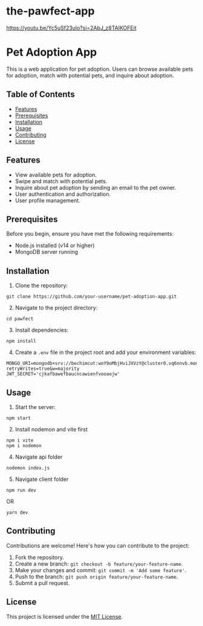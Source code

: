 # the-pawfect-app
https://youtu.be/Yc5uSf23ulo?si=2AbJ_z8TAIKOFEit

# Pet Adoption App

This is a web application for pet adoption. Users can browse available pets for adoption, match with potential pets, and inquire about adoption.

## Table of Contents

- [Features](#features)
- [Prerequisites](#prerequisites)
- [Installation](#installation)
- [Usage](#usage)
- [Contributing](#contributing)
- [License](#license)

## Features

- View available pets for adoption.
- Swipe and match with potential pets.
- Inquire about pet adoption by sending an email to the pet owner.
- User authentication and authorization.
- User profile management.

## Prerequisites

Before you begin, ensure you have met the following requirements:

- Node.js installed (v14 or higher)
- MongoDB server running

## Installation

1. Clone the repository:

```
git clone https://github.com/your-username/pet-adoption-app.git
```

2. Navigate to the project directory:

```
cd pawfect
```

3. Install dependencies:

```
npm install
```

4. Create a `.env` file in the project root and add your environment variables:

```
MONGO_URI=mongodb+srv://bechimcut:woY9oMbjHviJXVzY@cluster0.vq6nnvb.mongodb.net/?retryWrites=true&w=majority
JWT_SECRET='cjkafbawefbaucncawienfvooaojw'
```

## Usage

1. Start the server:

```
npm start
```

2. Install nodemon and vite first
```
npm i vite
npm i nodemon
```
4. Navigate api folder
```
nodemon index.js 
```
5. Navigate client folder
```
npm run dev
```
OR 
```
yarn dev
```
## Contributing

Contributions are welcome! Here's how you can contribute to the project:

1. Fork the repository.
2. Create a new branch: `git checkout -b feature/your-feature-name`.
3. Make your changes and commit: `git commit -m 'Add some feature'`.
4. Push to the branch: `git push origin feature/your-feature-name`.
5. Submit a pull request.

## License

This project is licensed under the [MIT License](LICENSE).
```
